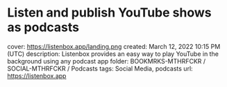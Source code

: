 # Listen and publish YouTube shows as podcasts

cover: https://listenbox.app/landing.png
created: March 12, 2022 10:15 PM (UTC)
description: Listenbox provides an easy way to play YouTube in the background using any podcast app
folder: BOOKMRKS-MTHRFCKR / SOCIAL-MTHRFCKR / Podcasts
tags: Social Media, podcasts
url: https://listenbox.app